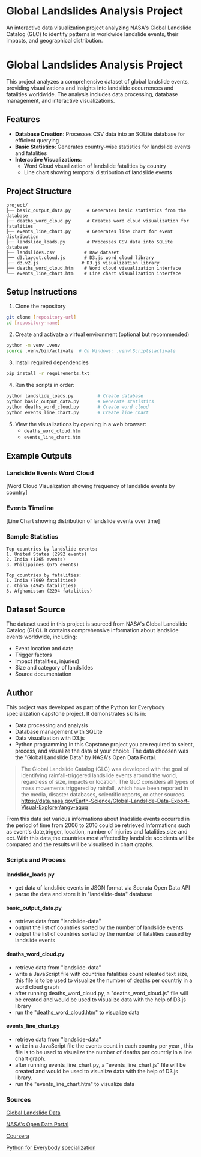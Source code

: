 # Global Landslides Analysis Project

An interactive data visualization project analyzing NASA's Global Landslide Catalog (GLC) to identify patterns in worldwide landslide events, their impacts, and geographical distribution.

# Global Landslides Analysis Project

This project analyzes a comprehensive dataset of global landslide events, providing visualizations and insights into landslide occurrences and fatalities worldwide. The analysis includes data processing, database management, and interactive visualizations.

## Features

- **Database Creation**: Processes CSV data into an SQLite database for efficient querying
- **Basic Statistics**: Generates country-wise statistics for landslide events and fatalities
- **Interactive Visualizations**:
  - Word Cloud visualization of landslide fatalities by country
  - Line chart showing temporal distribution of landslide events

## Project Structure

```
project/
├── basic_output_data.py      # Generates basic statistics from the database
├── deaths_word_cloud.py      # Creates word cloud visualization for fatalities
├── events_line_chart.py      # Generates line chart for event distribution
├── landslide_loads.py        # Processes CSV data into SQLite database
├── landslides.csv           # Raw dataset
├── d3.layout.cloud.js       # D3.js word cloud library
├── d3.v2.js                # D3.js visualization library
├── deaths_word_cloud.htm    # Word cloud visualization interface
└── events_line_chart.htm    # Line chart visualization interface
```

## Setup Instructions

1. Clone the repository
```bash
git clone [repository-url]
cd [repository-name]
```

2. Create and activate a virtual environment (optional but recommended)
```bash
python -m venv .venv
source .venv/bin/activate  # On Windows: .venv\Scripts\activate
```

3. Install required dependencies
```bash
pip install -r requirements.txt
```

4. Run the scripts in order:
```bash
python landslide_loads.py         # Create database
python basic_output_data.py       # Generate statistics
python deaths_word_cloud.py       # Create word cloud
python events_line_chart.py       # Create line chart
```

5. View the visualizations by opening in a web browser:
   - `deaths_word_cloud.htm`
   - `events_line_chart.htm`

## Example Outputs

### Landslide Events Word Cloud
[Word Cloud Visualization showing frequency of landslide events by country]

### Events Timeline
[Line Chart showing distribution of landslide events over time]

### Sample Statistics
```
Top countries by landslide events:
1. United States (2992 events)
2. India (1265 events)
3. Philippines (675 events)

Top countries by fatalities:
1. India (7069 fatalities)
2. China (4945 fatalities)
3. Afghanistan (2294 fatalities)
```

## Dataset Source

The dataset used in this project is sourced from NASA's Global Landslide Catalog (GLC). It contains comprehensive information about landslide events worldwide, including:
- Event location and date
- Trigger factors
- Impact (fatalities, injuries)
- Size and category of landslides
- Source documentation

## Author

This project was developed as part of the Python for Everybody specialization capstone project. It demonstrates skills in:
- Data processing and analysis
- Database management with SQLite
- Data visualization with D3.js
- Python programming
In this Capstone project you are required  to select, process, and visualize the data of your choice.
The data choosen was the "Global Landslide Data" by NASA's Open Data Portal.

>The Global Landslide Catalog (GLC) was developed with the goal of identifying rainfall-triggered landslide events around the world, regardless of size, impacts or location. The GLC considers all types of mass movements triggered by rainfall, which have been reported in the media, disaster databases, scientific reports, or other sources.
https://data.nasa.gov/Earth-Science/Global-Landslide-Data-Export-Visual-Explorer/angv-aquq

From this data set  various informations about lnadslide events occurred in the period of time from 2006 to 2016 could be retrieved.Informations such as event's date,trigger, location, number of injuries and fatalities,size and ect.
With this data,the countries most affected by landslide accidents will be compared and the results will be visualised in chart graphs.
### Scripts and Process
#### landslide_loads.py
* get data of landslide events in JSON format via Socrata Open Data API
* parse the data and store it in "landslide-data" database
#### basic_output_data.py
* retrieve data from "landslide-data"
* output the list of countries sorted by the number of landslide events
* output the list of countries sorted by the number of fatalities caused by landslide events
#### deaths_word_cloud.py
* retrieve data from "landslide-data"
* write a JavaScript file with countries fatalities count releated text size, this file is to be used to visualize the number of deaths per countriy in a word cloud graph
* after running deaths_word_cloud.py, a "deaths_word_cloud.js" file will be created and would be used to visualize data with the help of D3.js library 
* run the "deaths_word_cloud.htm" to visualize data
#### events_line_chart.py
* retrieve data from "landslide-data"
* write in a JavaScript file the events count in each country per year , this file is to be used to visualize the number of deaths per countriy in a line chart graph.
* after running events_line_chart.py, a "events_line_chart.js" file will be created and would be used to visualize data with the help of D3.js library.
* run the "events_line_chart.htm" to visualize data
### Sources
[Global Landslide Data ][PlDa]

[NASA's Open Data Portal][PlDb]

[Coursera][PlDc]

[Python for Everybody specialization][PlDd]

[PlDa]: <https://data.nasa.gov/Earth-Science/Global-Landslide-Data-Export-Visual-Explorer/angv-aquq>
[PlDb]: <https://nasa.github.io/data-nasa-gov-frontpage/>
[PlDc]: <https://https://www.coursera.org/>
[PlDd]: <https://www.coursera.org/programs/e3f17f0d-dfae-4b16-8880-584e171069bc?collectionId=&productId=F-h1g0w7EeWeOApO_l5R1w&productType=s12n&showMiniModal=true>
